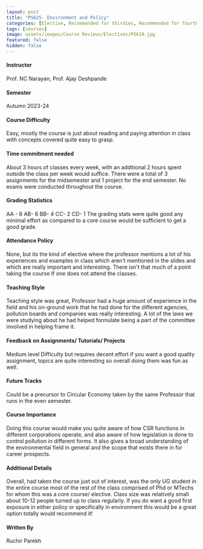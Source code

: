 ```yaml
---
layout: post
title: "PS625- Environment and Policy"
categories: [Elective, Recommended for thirdies, Recommended for fourthies, Environment And Policy]
tags: [courses]
image: assets/images/Course Reviews/Electives/PS619.jpg
featured: false
hidden: false
---
```


#### Instructor
Prof. NC Narayan, Prof. Ajay Deshpande

#### Semester
Autumn 2023-24

#### Course Difficulty
Easy, mostly the course is just about reading and paying attention in class with concepts covered quite easy to grasp.

#### Time commitment needed
About 3 hours of classes every week, with an additional 2 hours spent outside the class per week would suffice. There were a total of 3 assignments for the midsemester and 1 project for the end semester. No exams were conducted throughout the course. 

#### Grading Statistics
AA - 6
AB- 6
BB- 4
CC- 2
CD- 1
The grading stats were quite good any minimal effort as compared to a core course would be sufficient to get a good grade.

#### Attendance Policy
None, but its the kind of elective where the professor mentions a lot of his experiences and examples in class which aren't mentioned in the slides and which are really important and interesting. There isn't that much of a point taking the course If one does not attend the classes.

#### Teaching Style
Teaching style was great, Professor had a huge amount of experience in the field and his on-ground work that he had done for the different agencies, pollution boards and companies was really interesting. A lot of the laws we were studying about he had helped formulate being a part of the committee involved in helping frame it.

#### Feedback on Assignments/ Tutorials/ Projects
Medium level Difficulty but requires decent effort if you want a good quality assignment, topics are quite interesting so overall doing them was fun as well.

#### Future Tracks
Could be a precursor to Circular Economy taken by the same Professor that runs in the even semester.

#### Course Importance
Doing this course would make you quite aware of how CSR functions in different corporations operate, and also aware of how legislation is done to control pollution in different forms. It also gives a broad understanding of the environmental field in general and the scope that exists there in for career prospects.

#### Additional Details
Overall, had taken the course just out of interest, was the only UG student in the entire course most of the rest of the class comprised of Phd or MTechs for whom this was a core course/ elective. Class size was relatively small about 10-12 people turned up to class regularly. If you do want a good first exposure in either policy or specifically in environment this would be a great option totally would recommend it!

#### Written By
Ruchir Parekh


